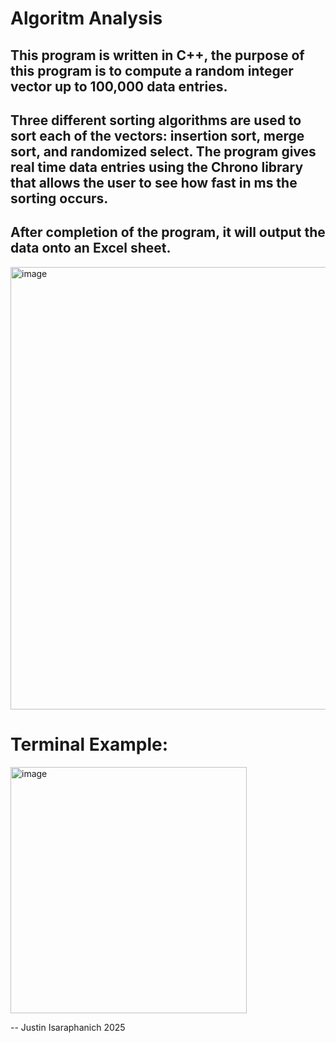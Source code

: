 # Algoritm Analysis
## This program is written in C++, the purpose of this program is to compute a random integer vector up to 100,000 data entries. 
## Three different sorting algorithms are used to sort each of the vectors: insertion sort, merge sort, and randomized select. The program gives real time data entries using the Chrono library that allows the user to see how fast in ms the sorting occurs.

## After completion of the program, it will output the data onto an Excel sheet. 
<img width="648" height="708" alt="image" src="https://github.com/user-attachments/assets/2e9574f2-41d1-4edd-9452-a6b702b2673c" />


# Terminal Example:
<img width="378" height="394" alt="image" src="https://github.com/user-attachments/assets/0a6ce139-e514-4104-8ca8-b776d18bd4b9" />

-- Justin Isaraphanich 2025
